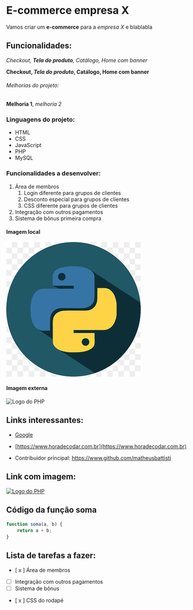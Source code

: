 # E-commerce empresa X

Vamos criar um **e-commerce** para a *empresa X* e blablabla

## Funcionalidades:

_Checkout, **Tela do produto**, Catálogo, Home com banner_

**Checkout, _Tela do produto_, Catálogo, Home com banner**

###### Melhorias do projeto:

__Melhoria 1__, _melhoria 2_

### Linguagens do projeto:

* HTML
* CSS
* JavaScript
* PHP
* MySQL

### Funcionalidades a desenvolver:

1. Área de membros
    1. Login diferente para grupos de clientes
    2. Desconto especial para grupos de clientes
    3. CSS diferente para grupos de clientes
2. Integração com outros pagamentos
3. Sistema de bônus primeira compra

#### Imagem local

![Logo do Python](img/python.png)

#### Imagem externa

![Logo do PHP](https://upload.wikimedia.org/wikipedia/commons/2/27/PHP-logo.svg)

## Links interessantes:

* [Google](https://www.google.com)

* [https://www.horadecodar.com.br](https://www.horadecodar.com.br)

* Contribuidor principal: https://www.github.com/matheusbattisti

## Link com imagem:

[![Logo do PHP](https://upload.wikimedia.org/wikipedia/commons/2/27/PHP-logo.svg)](https://www.github.com/matheusbattisti)

## Código da função soma

```javascript
function soma(a, b) {
    return a + b;
}
```

## Lista de tarefas a fazer:

- [ x ] Área de membros
- [ ] Integração com outros pagamentos
- [ ] Sistema de bônus
- [ x ] CSS do rodapé